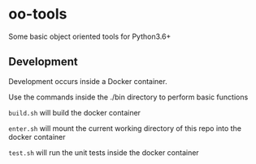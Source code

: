 # oo-tools

Some basic object oriented tools for Python3.6+

## Development

Development occurs inside a Docker container.

Use the commands inside the ./bin directory to perform basic functions

`build.sh` will build the docker container

`enter.sh` will mount the current working directory of this repo into the docker container

`test.sh` will run the unit tests inside the docker container
